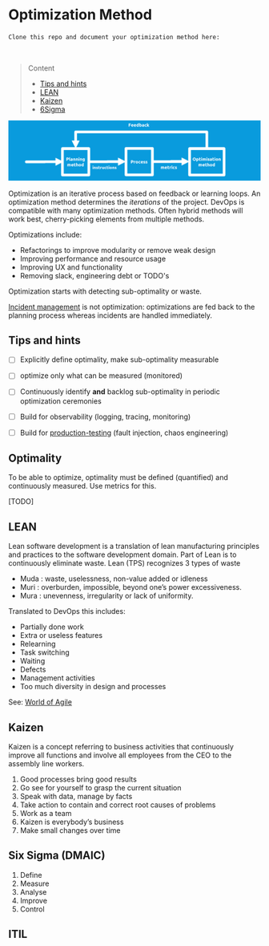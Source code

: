 # Optimization Method

```
Clone this repo and document your optimization method here:



```
> Content
> - [Tips and hints](#tips-and-hints)
> - [LEAN](#lean)
> - [Kaizen](#kaizen)
> - [6Sigma](#six-sigma-dmaic)

![optimisation](devops-planning-optimisation.png)

Optimization is an iterative process based on feedback or learning loops.
An optimization method determines the  *iterations* of the project. 
DevOps is compatible with many optimization methods. 
Often hybrid methods will work best, cherry-picking elements from multiple methods. 

Optimizations include:
- Refactorings to improve modularity or remove weak design
- Improving performance and resource usage
- Improving UX and functionality
- Removing slack, engineering debt or TODO's

Optimization starts with detecting sub-optimality or waste.

[Incident management](incident-management-procedure.md) is not optimization: optimizations are fed back to the planning process whereas incidents are handled immediately.

## Tips and hints

- [ ] Explicitly define optimality, make sub-optimality measurable


- [ ] optimize only what can be measured (monitored)


- [ ] Continuously identify **and** backlog sub-optimality in periodic optimization ceremonies


- [ ] Build for observability (logging, tracing, monitoring)


- [ ] Build for [production-testing](production-testing-strategy.md) (fault injection, chaos engineering)


## Optimality

To be able to optimize, optimality must be defined (quantified) and continuously measured. Use metrics for this.

[TODO] 

## LEAN

Lean software development is a translation of lean manufacturing principles and practices to the software development domain.
Part of Lean is to continuously eliminate waste.
Lean (TPS) recognizes 3 types of waste

- Muda : waste, uselessness, non-value added or idleness
- Muri : overburden, impossible, beyond one’s power excessiveness.
- Mura : unevenness, irregularity or lack of uniformity.

Translated to DevOps this includes:

- Partially done work
- Extra or useless features
- Relearning
- Task switching
- Waiting
- Defects
- Management activities
- Too much diversity in design and processes

See: [World of Agile](https://worldofagile.com/blog/devops-and-lean/) 

## Kaizen

Kaizen is a concept referring to business activities that continuously improve all functions and involve all employees from the CEO to the assembly line workers.

1. Good processes bring good results
2. Go see for yourself to grasp the current situation
3. Speak with data, manage by facts
4. Take action to contain and correct root causes of problems
5. Work as a team
6. Kaizen is everybody’s business
7. Make small changes over time

## Six Sigma (DMAIC)

1. Define
2. Measure
3. Analyse
4. Improve
5. Control

## ITIL



